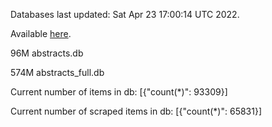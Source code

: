 Databases last updated: Sat Apr 23 17:00:14 UTC 2022. 

Available [here](https://github.com/cbeauhilton/ash-db/releases).


96M	abstracts.db

574M	abstracts_full.db

Current number of items in db:
[{"count(*)": 93309}]

Current number of scraped items in db:
[{"count(*)": 65831}]
